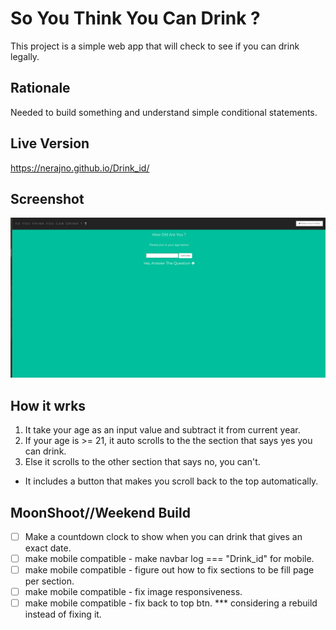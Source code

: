 
# So You Think You Can Drink ? 
This  project is a simple web app that will check to see if you can drink legally.

## Rationale
Needed to build something and understand simple conditional statements.

## Live Version
https://nerajno.github.io/Drink_id/

## Screenshot
![Drink_id](https://github.com/Nerajno/Drink_id/blob/master/images/Drink_id.png)


## How it wrks
 1. It take your age as an input value  and subtract it from current year.
 2. If your age is >= 21, it auto scrolls to the the section that says yes you can drink.
 3. Else it scrolls to the other section that says no, you can't.
 * It includes a button that makes you scroll back to the top automatically.

 
 
 ## MoonShoot//Weekend Build
- [ ] Make a countdown clock to show when you can drink that gives an exact date.
- [ ] make mobile compatible - make navbar log === "Drink_id" for mobile.
- [ ] make mobile compatible - figure out how to fix sections to be fill page per section.
- [ ] make mobile compatible - fix image responsiveness.
- [ ] make mobile compatible - fix back to top btn. 
*** considering a rebuild instead of fixing it. 

